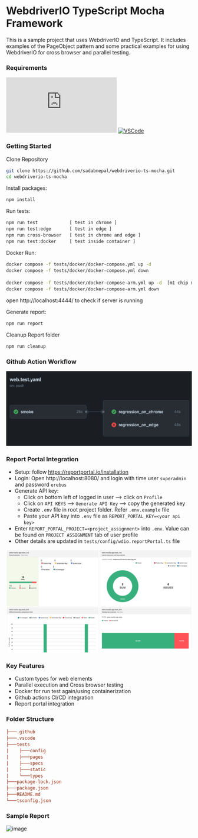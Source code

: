 # WebdriverIO TypeScript Mocha Framework

This is a sample project that uses WebdriverIO and TypeScript. It includes examples of the PageObject pattern and some practical examples for using WebdriverIO for cross browser and parallel testing.

### Requirements

[![NodeJs](https://img.shields.io/badge/-NodeJS%20v%20>=%2016-white?logo=node.js)](https://nodejs.org/en/download/)
[![VSCode](https://img.shields.io/badge/-Visual%20Studio%20Code-%233178C6?logo=visual-studio-code)](https://code.visualstudio.com/download)

### Getting Started

Clone Repository

```bash
git clone https://github.com/sadabnepal/webdriverio-ts-mocha.git
cd webdriverio-ts-mocha
```

Install packages:

```bash
npm install
```

Run tests:

```bash
npm run test            [ test in chrome ]
npm run test:edge       [ test in edge ]
npm run cross-browser   [ test in chrome and edge ]
npm run test:docker     [ test inside container ]
```

Docker Run:

```bash
docker compose -f tests/docker/docker-compose.yml up -d
docker compose -f tests/docker/docker-compose.yml down

docker compose -f tests/docker/docker-compose-arm.yml up -d  [m1 chip mac user]
docker compose -f tests/docker/docker-compose-arm.yml down
```
open http://localhost:4444/ to check if server is running

Generate report:

```bash
npm run report
```

Cleanup Report folder

```bash
npm run cleanup
```
### Github Action Workflow
![docker_run](./images/githubRun.png)

### Report Portal Integration
- Setup: follow https://reportportal.io/installation
- Login: Open http://localhost:8080/ and login with time user `superadmin` and password `erebus`
- Generate API key:
    - Click on bottom left of logged in user --> click on `Profile`
    - Click on `API KEYS` --> `Generate API Key` --> copy the generated key
    - Create `.env` file in root project folder. Refer `.env.example` file
    - Paste your API key into `.env` file as `REPORT_PORTAL_KEY=<your api key>`
- Enter `REPORT_PORTAL_PROJECT=<project_assignment>` into `.env`. Value can be found on `PROJECT ASSIGNMENT` tab of user profile
- Other details are updated in `tests/config/wdio.reportPortal.ts` file

![docker_run](./images/reportPortal.png)

### Key Features
- Custom types for web elements
- Parallel execution and Cross browser testing
- Docker for run test again/using containerization
- Github actions CI/CD integration
- Report portal integration

### Folder Structure

```ini
├───.github
├───.vscode
├───tests
|    ├───config
|    ├───pages
|    ├───specs
|    ├───static
|    └───types
├───package-lock.json
├───package.json
├───README.md
└───tsconfig.json
```

### Sample Report

![image](https://user-images.githubusercontent.com/65847528/143480443-cee233a4-6296-4773-8b54-c593d7dfd022.png)
